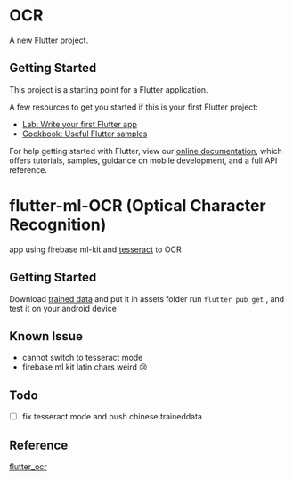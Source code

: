 # OCR

A new Flutter project.

## Getting Started

This project is a starting point for a Flutter application.

A few resources to get you started if this is your first Flutter project:

- [Lab: Write your first Flutter app](https://flutter.dev/docs/get-started/codelab)
- [Cookbook: Useful Flutter samples](https://flutter.dev/docs/cookbook)

For help getting started with Flutter, view our
[online documentation](https://flutter.dev/docs), which offers tutorials,
samples, guidance on mobile development, and a full API reference.
# flutter-ml-OCR (Optical Character Recognition)

app using firebase ml-kit and [tesseract](https://pub.dev/packages/tesseract_ocr) to OCR

## Getting Started

Download [trained data](https://github.com/tesseract-ocr/tessdata) and put it in assets folder 
run `flutter pub get` , and test it on your android device

## Known Issue
- cannot switch to tesseract mode
- firebase ml kit latin chars weird 😢

## Todo
- [ ] fix tesseract mode and push chinese traineddata

## Reference
[flutter_ocr](https://github.com/luyongfugx/flutter_ocr)